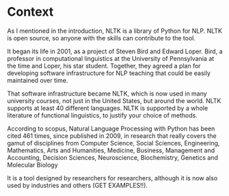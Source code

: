 # Context

As I mentioned in the introduction, NLTK is a library of Python for NLP. NLTK is open source, so anyone with the skills can contribute to the tool. 

It began its life in 2001, as a project of Steven Bird and Edward Loper. Bird, a professor in computational linguistics at the University of Pennsylvania at the time and Loper, his star student. Together, they agreed a plan for developing software infrastructure for NLP teaching that could be easily maintained over time. 

That software infrastructure became NLTK, which is now used in many university courses, not just in the United States, but around the world. NLTK supports at least 40 different languages. NLTK is supported by a whole literature of functional linguistics, to justify your choice of methods. 

According to scopus, Natural Language Processing with Python has been cited 461 times, since published in 2009, in research that really covers the gamut of disciplines from Computer Science, Social Sciences, Engineering, Mathematics, Arts and Humanities, Medicine, Business, Management and Accounting, Decision Sciences, Neuroscience, Biochemistry, Genetics and Molecular Biology

It is a tool designed by researchers for researchers, although it is now also used by industries and others (GET EXAMPLES!!). 


